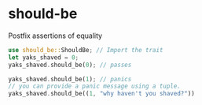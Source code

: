 # should-be

Postfix assertions of equality
```rust
use should_be::ShouldBe; // Import the trait
let yaks_shaved = 0;
yaks_shaved.should_be(0); // passes
```
```rust
yaks_shaved.should_be(1); // panics
// you can provide a panic message using a tuple.
yaks_shaved.should_be((1, "why haven't you shaved?"))
```
